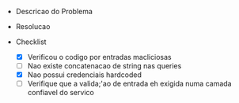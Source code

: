 - Descricao do Problema

- Resolucao

- Checklist



  - [x] Verificou o codigo por entradas macliciosas
  - [ ] Nao existe concatenacao de string nas queries
  - [x] Nao possui credenciais hardcoded
  - [ ] Verifique que a valida;'ao de entrada eh exigida numa camada confiavel do servico
